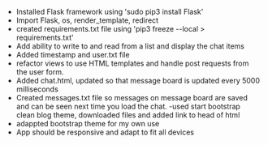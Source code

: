 - Installed Flask framework using 'sudo pip3 install Flask'
- Import Flask, os, render_template, redirect
- created requirements.txt file using 'pip3 freeze --local > requirements.txt'
- Add ability to write to and read from a list and display the chat items
- Added timestamp and user.txt file
- refactor views to use HTML templates and handle post requests from the user form.
- Added chat.html, updated so that message board is updated every 5000 milliseconds
- Created messages.txt file so messages on message board are saved and can be seen next time
you load the chat.
-used start bootstrap clean blog theme, downloaded files and added link to head of html
- adappted bootstrap theme for my own use
- App should be responsive and adapt to fit all devices